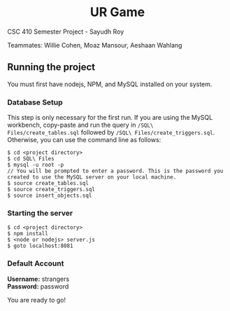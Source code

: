 # <center> UR Game </center>

CSC 410 Semester Project - Sayudh Roy

Teammates: Willie Cohen, Moaz Mansour, Aeshaan Wahlang  

## Running the project

You must first have nodejs, NPM, and MySQL installed on your system.  

### Database Setup

This step is only necessary for the first run.  If you are using the MySQL workbench, copy-paste and run the query in `/SQL\ Files/create_tables.sql` followed by `/SQL\ Files/create_triggers.sql`.  Otherwise, you can use the command line as follows:

```
$ cd <project directory>
$ cd SQL\ Files
$ mysql -u root -p
// You will be prompted to enter a password. This is the password you created to use the MySQL server on your local machine.
$ source create_tables.sql
$ source create_triggers.sql
$ source insert_objects.sql
```

### Starting the server

```
$ cd <project directory>  
$ npm install  
$ <node or nodejs> server.js   
$ goto localhost:8081
```
### Default Account

<b>Username:</b> strangers <br/>
<b>Password:</b> password  <br/>
  
You are ready to go!
